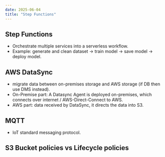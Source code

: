 ```yaml
---
date: 2025-06-04
title: "Step Functions"
---
```


## Step Functions
- Orchestrate multiple services into a serverless workflow.
- Example: generate and clean dataset -> train model -> save model -> deploy model.

## AWS DataSync
- migrate data between on-premises storage and AWS storage (if DB then use DMS instead).
- On-Premise part: A Datasync Agent is deployed on-premises, which connects over internet / AWS-Direct-Connect to AWS.
- AWS part: data received by DataSync, it directs the data into S3.

## MQTT
- IoT standard messaging protocol.

## S3 Bucket policies vs Lifecycle policies